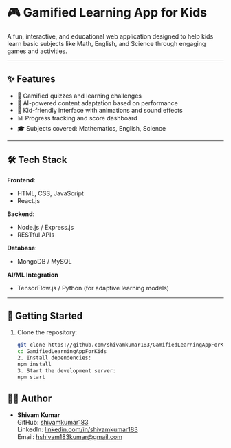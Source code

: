 # 🎮 Gamified Learning App for Kids

A fun, interactive, and educational web application designed to help kids learn basic subjects like Math, English, and Science through engaging games and activities.

---

## ✨ Features

- 🎲 Gamified quizzes and learning challenges
- 🧠 AI-powered content adaptation based on performance
- 🧒 Kid-friendly interface with animations and sound effects
- 📊 Progress tracking and score dashboard
- 🎓 Subjects covered: Mathematics, English, Science

---

## 🛠️ Tech Stack

**Frontend**:  
- HTML, CSS, JavaScript  
- React.js

**Backend**:  
- Node.js / Express.js   
- RESTful APIs

**Database**:  
- MongoDB / MySQL 

**AI/ML Integration**   
- TensorFlow.js / Python (for adaptive learning models)

---

## 🚀 Getting Started

1. Clone the repository:
   ```bash
   git clone https://github.com/shivamkumar183/GamifiedLearningAppForKids.git
   cd GamifiedLearningAppForKids
   2. Install dependencies:
   npm install
   3. Start the development server:
   npm start

## 👨‍💻 Author

- **Shivam Kumar**  
  GitHub: [shivamkumar183](https://github.com/shivamkumar183)  
  LinkedIn: [linkedin.com/in/shivamkumar183](https://www.linkedin.com/in/shivamkumar183)  
  Email: hshivam183kumar@gmail.com



   



